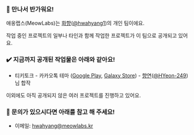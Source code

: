### 👋 만나서 반가워요!

애옹랩스(MeowLabs)는 [화향](https://hwahyang.space)([@hwahyang1](https://github.com/hwahyang1))의 개인 팀이에요.

작업 중인 프로젝트의 일부나 타인과 함께 작업한 프로젝트가 이 팀으로 공개되고 있어요.

### ✔️ 지금까지 공개된 작업물은 아래와 같아요!

- 티키토크 - 카카오톡 테마 ([Google Play](https://play.google.com/store/apps/details?id=com.hb.theme.tikitalk), [Galaxy Store](http://apps.samsung.com/appquery/appDetail.as?appId=com.hb.theme.tikitalk)) - [향연](https://twitter.com/H_Yeon_249)([@HYeon-249](https://github.com/HYeon-249))님 합작

이외에도 아직 공개되지 않은 여러 프로젝트를 진행하고 있어요.

### 💬 문의가 있으시다면 아래를 참고 해 주세요!

- 이메일: [hwahyang@meowlabs.kr](mailto:hwahyang@meowlabs.kr)
